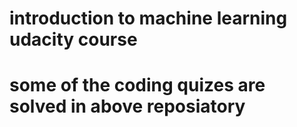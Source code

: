 # introduction to machine learning udacity course

# some of the coding quizes are solved in above reposiatory
